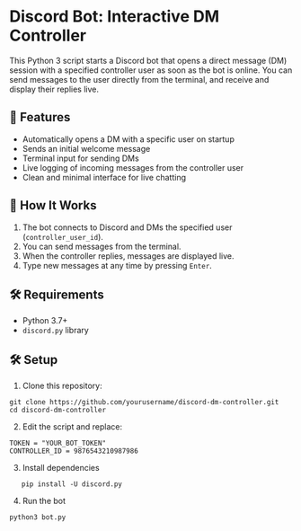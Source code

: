 # Discord Bot: Interactive DM Controller

This Python 3 script starts a Discord bot that opens a direct message (DM) session with a specified controller user as soon as the bot is online. You can send messages to the user directly from the terminal, and receive and display their replies live.

## 📌 Features

- Automatically opens a DM with a specific user on startup
- Sends an initial welcome message
- Terminal input for sending DMs
- Live logging of incoming messages from the controller user
- Clean and minimal interface for live chatting

## 🚀 How It Works

1. The bot connects to Discord and DMs the specified user (`controller_user_id`).
2. You can send messages from the terminal.
3. When the controller replies, messages are displayed live.
4. Type new messages at any time by pressing `Enter`.

## 🛠️ Requirements

- Python 3.7+
- `discord.py` library

## 🛠️ Setup

1. Clone this repository:

```
git clone https://github.com/yourusername/discord-dm-controller.git
cd discord-dm-controller
```
2. Edit the script and replace:
```
TOKEN = "YOUR_BOT_TOKEN"
CONTROLLER_ID = 9876543210987986
```
3. Install dependencies
```
   pip install -U discord.py
```
4. Run the bot
```
python3 bot.py
```
